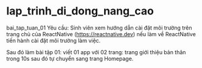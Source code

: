 # lap_trinh_di_dong_nang_cao
bai_tap_tuan_01 
Yêu cầu: Sinh viên xem hướng dẫn cài đặt môi trường trên trang chủ của ReactNative (https://reactnative.dev) nếu làm về ReactNative tiến hành cài đặt môi trường làm việc.

Sau đó làm bài tập 01: viết 01 app với 02 trang: trang giới thiệu bản thân trong 10s sau đó tự chuyển sang trang Homepage.
